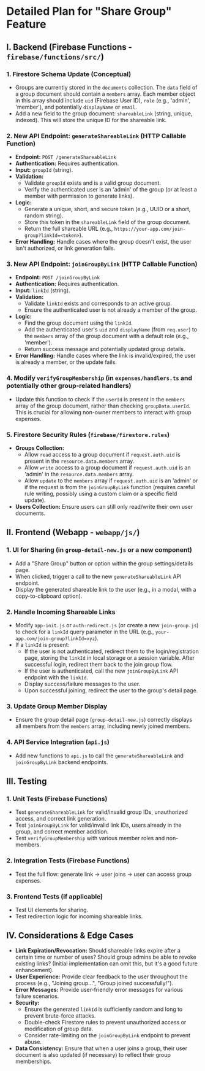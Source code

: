# Detailed Plan for "Share Group" Feature

## I. Backend (Firebase Functions - `firebase/functions/src/`)

### 1. Firestore Schema Update (Conceptual)

*   Groups are currently stored in the `documents` collection. The `data` field of a group document should contain a `members` array. Each member object in this array should include `uid` (Firebase User ID), `role` (e.g., 'admin', 'member'), and potentially `displayName` or `email`.
*   Add a new field to the group document: `shareableLink` (string, unique, indexed). This will store the unique ID for the shareable link.

### 2. New API Endpoint: `generateShareableLink` (HTTP Callable Function)

*   **Endpoint:** `POST /generateShareableLink`
*   **Authentication:** Requires authentication.
*   **Input:** `groupId` (string).
*   **Validation:**
    *   Validate `groupId` exists and is a valid group document.
    *   Verify the authenticated user is an 'admin' of the group (or at least a member with permission to generate links).
*   **Logic:**
    *   Generate a unique, short, and secure token (e.g., UUID or a short, random string).
    *   Store this token in the `shareableLink` field of the group document.
    *   Return the full shareable URL (e.g., `https://your-app.com/join-group?linkId=<token>`).
*   **Error Handling:** Handle cases where the group doesn't exist, the user isn't authorized, or link generation fails.

### 3. New API Endpoint: `joinGroupByLink` (HTTP Callable Function)

*   **Endpoint:** `POST /joinGroupByLink`
*   **Authentication:** Requires authentication.
*   **Input:** `linkId` (string).
*   **Validation:**
    *   Validate `linkId` exists and corresponds to an active group.
    *   Ensure the authenticated user is not already a member of the group.
*   **Logic:**
    *   Find the group document using the `linkId`.
    *   Add the authenticated user's `uid` and `displayName` (from `req.user`) to the `members` array of the group document with a default role (e.g., 'member').
    *   Return success message and potentially updated group details.
*   **Error Handling:** Handle cases where the link is invalid/expired, the user is already a member, or the update fails.

### 4. Modify `verifyGroupMembership` (in `expenses/handlers.ts` and potentially other group-related handlers)

*   Update this function to check if the `userId` is present in the `members` array of the group document, rather than checking `groupData.userId`. This is crucial for allowing non-owner members to interact with group expenses.

### 5. Firestore Security Rules (`firebase/firestore.rules`)

*   **Groups Collection:**
    *   Allow `read` access to a group document if `request.auth.uid` is present in the `resource.data.members` array.
    *   Allow `write` access to a group document if `request.auth.uid` is an 'admin' in the `resource.data.members` array.
    *   Allow `update` to the `members` array if `request.auth.uid` is an 'admin' or if the request is from the `joinGroupByLink` function (requires careful rule writing, possibly using a custom claim or a specific field update).
*   **Users Collection:** Ensure users can still only read/write their own user documents.

## II. Frontend (Webapp - `webapp/js/`)

### 1. UI for Sharing (in `group-detail-new.js` or a new component)

*   Add a "Share Group" button or option within the group settings/details page.
*   When clicked, trigger a call to the new `generateShareableLink` API endpoint.
*   Display the generated shareable link to the user (e.g., in a modal, with a copy-to-clipboard option).

### 2. Handle Incoming Shareable Links

*   Modify `app-init.js` or `auth-redirect.js` (or create a new `join-group.js`) to check for a `linkId` query parameter in the URL (e.g., `your-app.com/join-group?linkId=xyz`).
*   If a `linkId` is present:
    *   If the user is not authenticated, redirect them to the login/registration page, storing the `linkId` in local storage or a session variable. After successful login, redirect them back to the join group flow.
    *   If the user is authenticated, call the new `joinGroupByLink` API endpoint with the `linkId`.
    *   Display success/failure messages to the user.
    *   Upon successful joining, redirect the user to the group's detail page.

### 3. Update Group Member Display

*   Ensure the group detail page (`group-detail-new.js`) correctly displays all members from the `members` array, including newly joined members.

### 4. API Service Integration (`api.js`)

*   Add new functions to `api.js` to call the `generateShareableLink` and `joinGroupByLink` backend endpoints.

## III. Testing

### 1. Unit Tests (Firebase Functions)

*   Test `generateShareableLink` for valid/invalid group IDs, unauthorized access, and correct link generation.
*   Test `joinGroupByLink` for valid/invalid link IDs, users already in the group, and correct member addition.
*   Test `verifyGroupMembership` with various member roles and non-members.

### 2. Integration Tests (Firebase Functions)

*   Test the full flow: generate link -> user joins -> user can access group expenses.

### 3. Frontend Tests (if applicable)

*   Test UI elements for sharing.
*   Test redirection logic for incoming shareable links.

## IV. Considerations & Edge Cases

*   **Link Expiration/Revocation:** Should shareable links expire after a certain time or number of uses? Should group admins be able to revoke existing links? (Initial implementation can omit this, but it's a good future enhancement).
*   **User Experience:** Provide clear feedback to the user throughout the process (e.g., "Joining group...", "Group joined successfully!").
*   **Error Messages:** Provide user-friendly error messages for various failure scenarios.
*   **Security:**
    *   Ensure the generated `linkId` is sufficiently random and long to prevent brute-force attacks.
    *   Double-check Firestore rules to prevent unauthorized access or modification of group data.
    *   Consider rate-limiting on the `joinGroupByLink` endpoint to prevent abuse.
*   **Data Consistency:** Ensure that when a user joins a group, their user document is also updated (if necessary) to reflect their group memberships.
